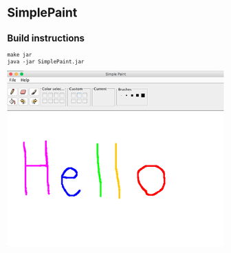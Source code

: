 # SimplePaint

## Build instructions

```
make jar
java -jar SimplePaint.jar
```


![screenshot](https://raw.githubusercontent.com/unqueued/SimplePaint/master/screenshot.png)
